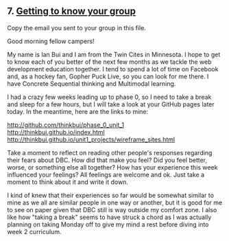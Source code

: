 ## 7. [Getting to know your group](7_get_to_know_your_group/readme.md)

Copy the email you sent to your group in this file.

<!-- Insert your response here  -->
Good morning fellow campers!

My name is Ian Bui and I am from the Twin Cites in Minnesota.  I hope to get to know each of you better of the next few months as we tackle the web development education together.  I tend to spend a lot of time on Facebook and, as a hockey fan, Gopher Puck Live, so you can look for me there.  I have Concrete Sequential thinking and Multimodal learning.

I had a crazy few weeks leading up to phase 0, so I need to take a break and sleep for a few hours, but I will take a look at your GitHub pages later today.  In the meantime, here are the links to mine:

http://github.com/thinkbui/phase_0_unit_1
http://thinkbui.github.io/index.html
http://thinkbui.github.io/unit1_projects/wireframe_sites.html

Take a moment to reflect on reading other people's responses regarding their fears about DBC. How did that make you feel? Did you feel better, worse, or something else all together? How has your experience this week influenced your feelings? All feelings are welcome and ok. Just take a moment to think about it and write it down. 

<!-- Insert your response here -->
I kind of knew that their experiences so far would be somewhat similar to mine as we all are similar people in one way or another, but it is good for me to see on paper given that DBC still is way outside my comfort zone.  I also like how "taking a break" seems to have struck a chord as I was actually planning on taking Monday off to give my mind a rest before diving into week 2 curriculum.
